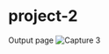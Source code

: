 # project-2
Output page
![Capture 3](https://github.com/user-attachments/assets/aa5cf810-2b22-40c3-a95b-bae326a1f8e4)
